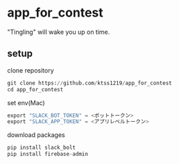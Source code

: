 # app_for_contest
"Tingling" will wake you up on time.
## setup
clone repository
```python
git clone https://github.com/ktss1219/app_for_contest
cd app_for_contest
```
set env(Mac)
```python
export "SLACK_BOT_TOKEN" = <ボットトークン>
export "SLACK_APP_TOKEN" = <アプリレベルトークン>
```

download packages
```python
pip install slack_bolt
pip install firebase-admin
```

